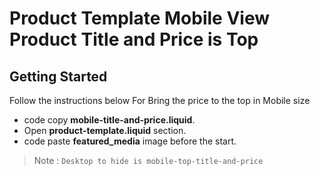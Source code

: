 # Product Template Mobile View Product Title and Price is Top

## Getting Started
Follow the instructions below For Bring the price to the top in Mobile size

- code copy **mobile-title-and-price.liquid**.
- Open **product-template.liquid** section.
- code paste **featured_media** image before the start.

> Note : `Desktop to hide is mobile-top-title-and-price`